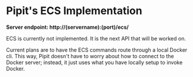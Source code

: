 # Pipit's ECS Implementation

**Server endpoint: http://(servername):(port)/ecs/**

ECS is currently not implemented.  It is the next API that will be worked
on.

Current plans are to have the ECS commands route through a local Docker
cli.  This way, Pipit doesn't have to worry about how to connect to the
Docker server; instead, it just uses what you have locally setup to
invoke Docker.
